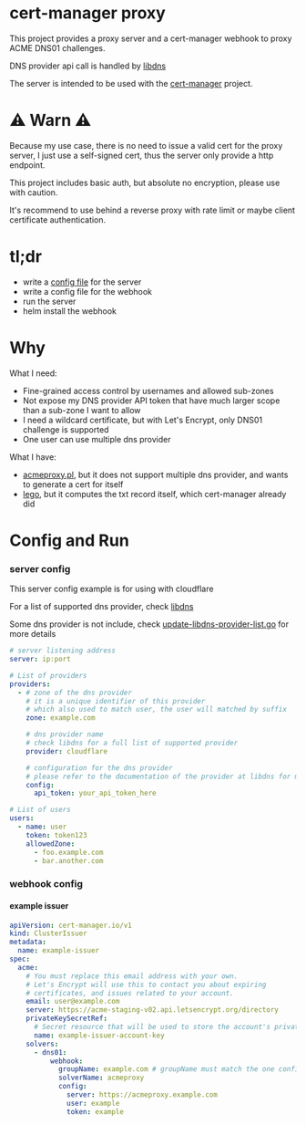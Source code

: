 # cert-manager proxy

This project provides a proxy server and a cert-manager webhook to proxy ACME DNS01 challenges.

DNS provider api call is handled by [libdns](https://github.com/libdns/libdns)

The server is intended to be used with the [cert-manager](https://github.com/cert-manager/cert-manager) project.

# ⚠ Warn ⚠

Because my use case, there is no need to issue a valid cert for the proxy server, I just use a self-signed cert, thus
the server only provide a http endpoint.

This project includes basic auth, but absolute no encryption, please use with caution.

It's recommend to use behind a reverse proxy with rate limit or maybe client certificate authentication.

# tl;dr

- write a [config file](#server-config) for the server
- write a config file for the webhook
- run the server
- helm install the webhook

# Why

What I need:

- Fine-grained access control by usernames and allowed sub-zones
- Not expose my DNS provider API token that have much larger scope than a sub-zone I want to allow
- I need a wildcard certificate, but with Let's Encrypt, only DNS01 challenge is supported
- One user can use multiple dns provider

What I have:

- [acmeproxy.pl](https://github.com/madcamel/acmeproxy.pl), but it does not support multiple dns provider, and wants to
  generate a cert for itself
- [lego](https://github.com/go-acme/lego), but it computes the txt record itself, which cert-manager already did

# Config and Run

### server config

This server config example is for using with cloudflare

For a list of supported dns provider, check [libdns](https://github.com/libdns)

Some dns provider is not include,
check [update-libdns-provider-list.go](./update-libdns-provider-list.go) for more details

```yaml
# server listening address
server: ip:port

# List of providers
providers:
  - # zone of the dns provider
    # it is a unique identifier of this provider
    # which also used to match user, the user will matched by suffix
    zone: example.com

    # dns provider name
    # check libdns for a full list of supported provider
    provider: cloudflare

    # configuration for the dns provider
    # please refer to the documentation of the provider at libdns for more details
    config:
      api_token: your_api_token_here

# List of users
users:
  - name: user
    token: token123
    allowedZone:
      - foo.example.com
      - bar.another.com
```

### webhook config

#### example issuer

```yaml
apiVersion: cert-manager.io/v1
kind: ClusterIssuer
metadata:
  name: example-issuer
spec:
  acme:
    # You must replace this email address with your own.
    # Let's Encrypt will use this to contact you about expiring
    # certificates, and issues related to your account.
    email: user@example.com
    server: https://acme-staging-v02.api.letsencrypt.org/directory
    privateKeySecretRef:
      # Secret resource that will be used to store the account's private key.
      name: example-issuer-account-key
    solvers:
      - dns01:
          webhook:
            groupName: example.com # groupName must match the one configured on webhook deployment (see Helm chart's values) !
            solverName: acmeproxy
            config:
              server: https://acmeproxy.example.com
              user: example
              token: example
```